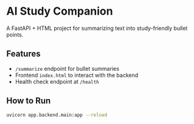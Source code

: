 # AI Study Companion

A FastAPI + HTML project for summarizing text into study-friendly bullet points.

## Features
- `/summarize` endpoint for bullet summaries
- Frontend `index.html` to interact with the backend
- Health check endpoint at `/health`

## How to Run
```bash
uvicorn app.backend.main:app --reload
